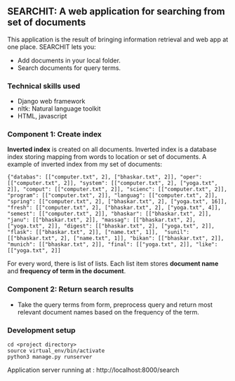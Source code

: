 ## SEARCHIT: A web application for searching from set of documents

This application is the result of bringing information retrieval and web app at one place.
SEARCHIT lets you:
- Add documents in your local folder.
- Search documents for query terms.

### Technical skills used
- Django web framework
- nltk: Natural language toolkit
- HTML, javascript

### Component 1: Create index

**Inverted index** is created on all documents. Inverted index is a database index storing mapping from words to location or set of documents.
A example of inverted index from my set of documents:

```
{"databas": [["computer.txt", 2], ["bhaskar.txt", 2]], "oper": [["computer.txt", 2]], "system": [["computer.txt", 2], ["yoga.txt", 2]], "comput": [["computer.txt", 2]], "scienc": [["computer.txt", 2]], "program": [["computer.txt", 2]], "languag": [["computer.txt", 2]], "spring": [["computer.txt", 2], ["bhaskar.txt", 2], ["yoga.txt", 16]], "fresh": [["computer.txt", 2], ["bhaskar.txt", 2], ["yoga.txt", 4]], "semest": [["computer.txt", 2]], "bhaskar": [["bhaskar.txt", 2]], "janu": [["bhaskar.txt", 2]], "massag": [["bhaskar.txt", 2], ["yoga.txt", 2]], "digest": [["bhaskar.txt", 2], ["yoga.txt", 2]], "flask": [["bhaskar.txt", 2]], ["name.txt", 1]],  "sunil": [["bhaskar.txt", 2], ["name.txt", 1]], "bikan": [["bhaskar.txt", 2]], "munich": [["bhaskar.txt", 2]], "final": [["yoga.txt", 2]], "like": [["yoga.txt", 2]]
```

For every word, there is list of lists. Each list item stores **document name** and **frequency of term in the document**.


### Component 2: Return search results

- Take the query terms from form, preprocess query and return most relevant document names based on the frequency of the term.

### Development setup

```
cd <project directory>
source virtual_env/bin/activate
python3 manage.py runserver
```
Application server running at : http://localhost:8000/search




